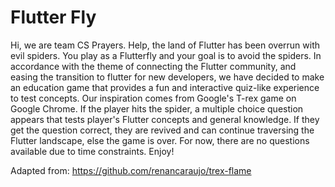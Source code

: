# Flutter Fly
Hi, we are team CS Prayers. 
Help, the land of Flutter has been overrun with evil spiders. You play as a Flutterfly and your goal is to avoid the spiders.
In accordance with the theme of connecting the Flutter community, and easing the transition to flutter for new developers, we have decided to make an education game that provides a fun and interactive quiz-like experience to test concepts.
Our inspiration comes from Google's T-rex game on Google Chrome. If the player hits the spider, a multiple choice question appears that tests player's Flutter concepts and general knowledge. If they get the question correct, they are revived and can continue traversing the Flutter landscape, else the game is over.
For now, there are no questions available due to time constraints.
Enjoy!

Adapted from:
https://github.com/renancaraujo/trex-flame